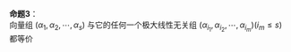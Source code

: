 **命题3**：  
向量组 $(\alpha_1,\alpha_2,\cdots,\alpha_s)$ 与它的任何一个极大线性无关组 $(\alpha_{i_1},\alpha_{i_2},\cdots,\alpha_{i_m})(i_m\leq s)$ 都等价  
